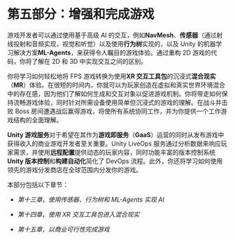 # 第五部分：增强和完成游戏

游戏开发者可以通过使用基于高级 AI 的交互，例如**NavMesh**、**传感器**（通过射线投射和音频实现，视觉和听觉）以及使用**行为树**实现的，以及 Unity 的机器学习解决方案**ML-Agents**，来获得令人瞩目的游戏体验。通过重构 2D 游戏的代码，你将了解在 2D 和 3D 中实现交互之间的区别。

你将学习如何轻松地将 FPS 游戏转换为使用**XR 交互工具包**的沉浸式**混合现实**（**MR**）体验。在很短的时间内，你就可以为玩家创造在虚拟和真实世界环境混合中的存在感，因为他们了解如何生成和交互对象以促进游戏机制。你将带走如何保持流畅游戏体验，同时针对所需设备使用简单但沉浸式的游戏的理解。在战斗并击败 Boss 房间遭遇战后赢得游戏，将使所有系统协同工作，并为你提供一个工作游戏结构的全面理解。

**Unity 游戏服务**对于希望在其作为**游戏即服务**（**GaaS**）运营的同时从发布游戏中获得收入的商业游戏开发者至关重要。Unity LiveOps 服务通过分析数据来响应玩家需求，并使用**远程配置**提供动态的玩家内容，同时功能丰富的版本控制系统**Unity 版本控制**和**构建自动化**简化了 DevOps 流程。此外，你还将学习如何使用领先的游戏分发商店在全球范围内分发你的游戏。

本部分包括以下章节：

+   *第十三章*，*使用传感器、行为树和 ML-Agents 实现 AI*

+   *第十四章*，*使用 XR 交互工具包进入混合现实*

+   *第十五章*，*以商业可行性完成游戏*
